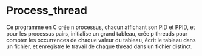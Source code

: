 # Process_thread
Ce programme en C crée n processus, chacun affichant son PID et PPID, et pour les processus pairs, initialise un grand tableau, crée p threads pour compter les occurrences de chaque valeur du tableau, écrit le tableau dans un fichier, et enregistre le travail de chaque thread dans un fichier distinct.
